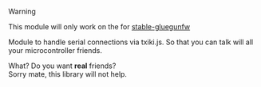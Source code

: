 > [!WARNING]  
> This module will only work on the for [stable-gluegunfw](https://github.com/KaruroChori/txiki.js/tree/stable-gluegunfw)

Module to handle serial connections via txiki.js. So that you can talk will all your microcontroller friends.  

What? Do you want **real** friends?  
Sorry mate, this library will not help.
